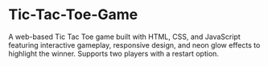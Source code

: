 # Tic-Tac-Toe-Game
A web-based Tic Tac Toe game built with HTML, CSS, and JavaScript featuring interactive gameplay, responsive design, and neon glow effects to highlight the winner. Supports two players with a restart option.
